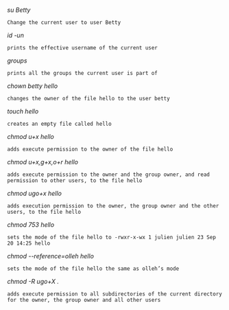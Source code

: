 *su Betty*

```Change the current user to user Betty```

*id -un*

```prints the effective username of the current user```

*groups*

```prints all the groups the current user is part of```

*chown betty hello*

```changes the owner of the file hello to the user betty```

*touch hello*

```creates an empty file called hello```

*chmod u+x hello*

```adds execute permission to the owner of the file hello```

*chmod u+x,g+x,o+r hello*

```adds execute permission to the owner and the group owner, and read permission to other users, to the file hello```

*chmod ugo+x hello*

```adds execution permission to the owner, the group owner and the other users, to the file hello```

*chmod 753 hello*

```sets the mode of the file hello to -rwxr-x-wx 1 julien julien 23 Sep 20 14:25 hello```

*chmod --reference=olleh hello*

```sets the mode of the file hello the same as olleh’s mode```

*chmod -R ugo+X .*

```adds execute permission to all subdirectories of the current directory for the owner, the group owner and all other users```
